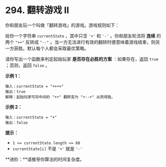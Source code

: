 # 294. 翻转游戏 II

你和朋友玩一个叫做「翻转游戏」的游戏。游戏规则如下：

给你一个字符串 `currentState` ，其中只含 `'+'` 和 `'-'` 。你和朋友轮流将 **连续** 的两个 `"++"` 反转成 `"--"` 。当一方无法进行有效的翻转时便意味着游戏结束，则另一方获胜。默认每个人都会采取最优策略。

请你写出一个函数来判定起始玩家 **是否存在必胜的方案** ：如果存在，返回 `true` ；否则，返回 `false` 。

**示例 1：**

```()
输入：currentState = "++++"
输出：true
解释：起始玩家可将中间的 "++" 翻转变为 "+--+" 从而得胜。
```

**示例 2：**

```()
输入：currentState = "+"
输出：false
```

**提示：**

- `1 <= currentState.length <= 60`
- `currentState[i]` 不是 `'+'` 就是 `'-'`

**进阶：**请推导你算法的时间复杂度。
